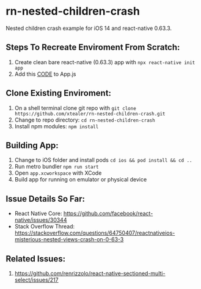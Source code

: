 # rn-nested-children-crash

Nested children crash example for iOS 14 and react-native 0.63.3.

## Steps To Recreate Enviroment From Scratch:
 1. Create clean bare react-native (0.63.3) app with `npx react-native init app`
 2. Add this [CODE][2] to App.js

## Clone Existing Enviroment:
 1. On a shell terminal clone git repo with `git clone https://github.com/xtealer/rn-nested-children-crash.git`
 2. Change to repo directory: `cd rn-nested-children-crash`
 3. Install npm modules: `npm install`

## Building App:
 1. Change to iOS folder and install pods `cd ios && pod install && cd ..`
 2. Run metro bundler `npm run start`
 3. Open `app.xcworkspace` with XCode
 4. Build app for running on emulator or physical device



  [1]: https://i.stack.imgur.com/kSIC8.png
  [2]: https://github.com/xtealer/rn-nested-children-crash/blob/master/App.js

## Issue Details So Far: 
 - React Native Core: https://github.com/facebook/react-native/issues/30344
 - Stack Overflow Thread: https://stackoverflow.com/questions/64750407/reactnativeios-misterious-nested-views-crash-on-0-63-3

## Related Issues:

1. https://github.com/renrizzolo/react-native-sectioned-multi-select/issues/217
